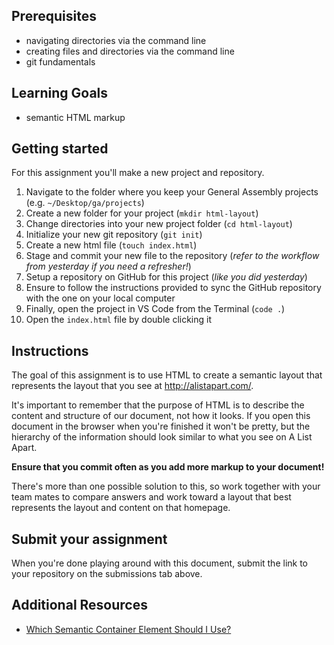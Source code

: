 ## Prerequisites
* navigating directories via the command line
* creating files and directories via the command line
* git fundamentals

## Learning Goals
* semantic HTML markup

## Getting started

For this assignment you'll make a new project and repository.

1. Navigate to the folder where you keep your General Assembly projects (e.g. `~/Desktop/ga/projects`)
2. Create a new folder for your project (`mkdir html-layout`)
3. Change directories into your new project folder (`cd html-layout`)
4. Initialize your new git repository (`git init`)
5. Create a new html file (`touch index.html`)
6. Stage and commit your new file to the repository (*refer to the workflow from yesterday if you need a refresher!*)
7. Setup a repository on GitHub for this project (*like you did yesterday*)
8. Ensure to follow the instructions provided to sync the GitHub repository with the one on your local computer
9. Finally, open the project in VS Code from the Terminal (`code .`)
10. Open the `index.html` file by double clicking it


## Instructions

The goal of this assignment is to use HTML to create a semantic layout that represents the layout that you see at http://alistapart.com/.

It's important to remember that the purpose of HTML is to describe the content and structure of our document, not how it looks. If you open this document in the browser when you're finished it won't be pretty, but the hierarchy of the information should look similar to what you see on A List Apart.

**Ensure that you commit often as you add more markup to your document!**

There's more than one possible solution to this, so work together with your team mates to compare answers and work toward a layout that best represents the layout and content on that homepage.


## Submit your assignment

When you're done playing around with this document, submit the link to your repository on the submissions tab above.


## Additional Resources

* [Which Semantic Container Element Should I Use?](http://html5doctor.com/downloads/h5d-sectioning-flowchart.png)
